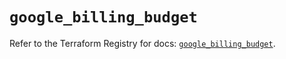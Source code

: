 # `google_billing_budget`

Refer to the Terraform Registry for docs: [`google_billing_budget`](https://registry.terraform.io/providers/hashicorp/google-beta/5.15.0/docs/resources/google_billing_budget).
